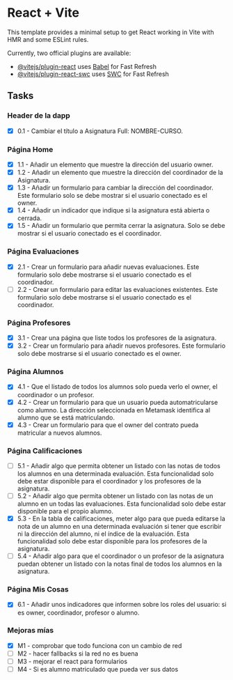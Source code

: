 # React + Vite

This template provides a minimal setup to get React working in Vite with HMR and some ESLint rules.

Currently, two official plugins are available:

- [@vitejs/plugin-react](https://github.com/vitejs/vite-plugin-react/blob/main/packages/plugin-react/README.md) uses [Babel](https://babeljs.io/) for Fast Refresh
- [@vitejs/plugin-react-swc](https://github.com/vitejs/vite-plugin-react-swc) uses [SWC](https://swc.rs/) for Fast Refresh

## Tasks

### Header de la dapp

- [x] 0.1 - Cambiar el título a Asignatura Full: NOMBRE-CURSO.

### Página Home

- [x] 1.1 - Añadir un elemento que muestre la dirección del usuario owner.
- [x] 1.2 - Añadir un elemento que muestre la dirección del coordinador de la Asignatura.
- [x] 1.3 - Añadir un formulario para cambiar la dirección del coordinador. Este formulario solo se debe mostrar si el usuario conectado es el owner.
- [x] 1.4 - Añadir un indicador que indique si la asignatura está abierta o cerrada.
- [x] 1.5 - Añadir un formulario que permita cerrar la asignatura. Solo se debe mostrar si el usuario conectado es el coordinador.

### Página Evaluaciones

- [x] 2.1 - Crear un formulario para añadir nuevas evaluaciones. Este formulario solo debe mostrarse si el usuario conectado es el coordinador.
- [ ] 2.2 - Crear un formulario para editar las evaluaciones existentes. Este formulario solo debe mostrarse si el usuario conectado es el coordinador.

### Página Profesores

- [x] 3.1 - Crear una página que liste todos los profesores de la asignatura.
- [x] 3.2 - Crear un formulario para añadir nuevos profesores. Este formulario solo debe mostrarse si el usuario conectado es el owner.

### Página Alumnos

- [x] 4.1 - Que el listado de todos los alumnos solo pueda verlo el owner, el coordinador o un profesor.
- [x] 4.2 - Crear un formulario para que un usuario pueda automatricularse como alumno. La dirección seleccionada en Metamask identifica al alumno que se está matriculando.
- [x] 4.3 - Crear un formulario para que el owner del contrato pueda matricular a nuevos alumnos.

### Página Calificaciones

- [ ] 5.1 - Añadir algo que permita obtener un listado con las notas de todos los alumnos en una determinada evaluación. Esta funcionalidad solo debe estar disponible para el coordinador y los profesores de la asignatura.
- [ ] 5.2 - Añadir algo que permita obtener un listado con las notas de un alumno en un todas las evaluaciones. Esta funcionalidad solo debe estar disponible para el propio alumno.
- [x] 5.3 - En la tabla de calificaciones, meter algo para que pueda editarse la nota de un alumno en una determinada evaluación si tener que escribir ni la dirección del alumno, ni el índice de la evaluación. Esta funcionalidad solo debe estar disponible para los profesores de la asignatura.
- [ ] 5.4 - Añadir algo para que el coordinador o un profesor de la asignatura puedan obtener un listado con la notas final de todos los alumnos en la asignatura.

### Página Mis Cosas

- [x] 6.1 - Añadir unos indicadores que informen sobre los roles del usuario: si es owner, coordinador, profesor o alumno.

### Mejoras mías

- [x] M1 - comprobar que todo funciona con un cambio de red
- [ ] M2 - hacer fallbacks si la red no es buena
- [ ] M3 - mejorar el react para formularios
- [ ] M4 - Si es alumno matriculado que pueda ver sus datos
